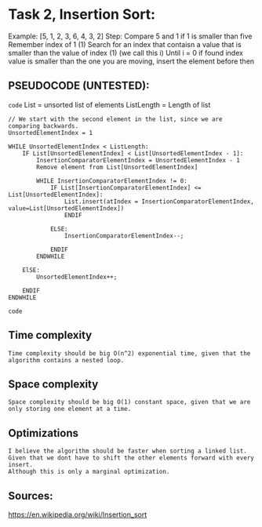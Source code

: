 # Task 2, Insertion Sort:
Example: [5, 1, 2, 3, 6, 4, 3, 2]
Step:
Compare 5 and 1
    if 1 is smaller than five
        Remember index of 1 (1)
        Search for an index that contaisn a value that is smaller than the value of index (1) (we call this i)
        Until i = 0 
        if found index value is smaller than the one you are moving, insert the element before then

## PSEUDOCODE (UNTESTED):
`code`
    List = unsorted list of elements
    ListLength = Length of list

    // We start with the second element in the list, since we are comparing backwards.
    UnsortedElementIndex = 1

    WHILE UnsortedElementIndex < ListLength:
        IF List[UnsortedElementIndex] < List[UnsortedElementIndex - 1]: 
            InsertionComparatorElementIndex = UnsortedElementIndex - 1
            Remove element from List[UnsortedElementIndex]

            WHILE InsertionComparatorElementIndex != 0:
                IF List[InsertionComparatorElementIndex] <= List[UnsortedElementIndex]:
                    List.insert(atIndex = InsertionComparatorElementIndex, value=List[UnsortedElementIndex])
                    ENDIF

                ELSE:
                    InsertionComparatorElementIndex--;

                ENDIF
            ENDWHILE

        ElSE:
            UnsortedElementIndex++;

        ENDIF
    ENDWHILE
`code`
## Time complexity
    Time complexity should be big O(n^2) exponential time, given that the algorithm contains a nested loop.  
## Space complexity
    Space complexity should be big O(1) constant space, given that we are only storing one element at a time.
## Optimizations
    I believe the algorithm should be faster when sorting a linked list.
    Given that we dont have to shift the other elements forward with every insert.
    Although this is only a marginal optimization.
        
## Sources:
https://en.wikipedia.org/wiki/Insertion_sort




        
        


